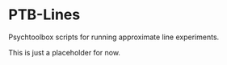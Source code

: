 # PTB-Lines
Psychtoolbox scripts for running approximate line experiments. 

This is just a placeholder for now. 

